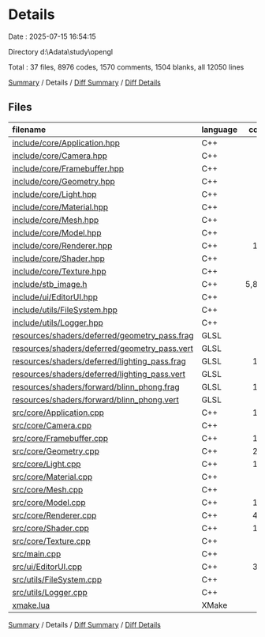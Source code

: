 # Details

Date : 2025-07-15 16:54:15

Directory d:\\Adata\\study\\opengl

Total : 37 files,  8976 codes, 1570 comments, 1504 blanks, all 12050 lines

[Summary](results.md) / Details / [Diff Summary](diff.md) / [Diff Details](diff-details.md)

## Files
| filename | language | code | comment | blank | total |
| :--- | :--- | ---: | ---: | ---: | ---: |
| [include/core/Application.hpp](/include/core/Application.hpp) | C++ | 29 | 0 | 10 | 39 |
| [include/core/Camera.hpp](/include/core/Camera.hpp) | C++ | 57 | 4 | 14 | 75 |
| [include/core/Framebuffer.hpp](/include/core/Framebuffer.hpp) | C++ | 48 | 0 | 7 | 55 |
| [include/core/Geometry.hpp](/include/core/Geometry.hpp) | C++ | 38 | 0 | 3 | 41 |
| [include/core/Light.hpp](/include/core/Light.hpp) | C++ | 80 | 0 | 15 | 95 |
| [include/core/Material.hpp](/include/core/Material.hpp) | C++ | 39 | 3 | 10 | 52 |
| [include/core/Mesh.hpp](/include/core/Mesh.hpp) | C++ | 57 | 0 | 13 | 70 |
| [include/core/Model.hpp](/include/core/Model.hpp) | C++ | 52 | 0 | 11 | 63 |
| [include/core/Renderer.hpp](/include/core/Renderer.hpp) | C++ | 155 | 16 | 31 | 202 |
| [include/core/Shader.hpp](/include/core/Shader.hpp) | C++ | 29 | 1 | 8 | 38 |
| [include/core/Texture.hpp](/include/core/Texture.hpp) | C++ | 34 | 1 | 7 | 42 |
| [include/stb\_image.h](/include/stb_image.h) | C++ | 5,833 | 1,294 | 861 | 7,988 |
| [include/ui/EditorUI.hpp](/include/ui/EditorUI.hpp) | C++ | 39 | 0 | 8 | 47 |
| [include/utils/FileSystem.hpp](/include/utils/FileSystem.hpp) | C++ | 10 | 0 | 2 | 12 |
| [include/utils/Logger.hpp](/include/utils/Logger.hpp) | C++ | 27 | 0 | 7 | 34 |
| [resources/shaders/deferred/geometry\_pass.frag](/resources/shaders/deferred/geometry_pass.frag) | GLSL | 49 | 6 | 11 | 66 |
| [resources/shaders/deferred/geometry\_pass.vert](/resources/shaders/deferred/geometry_pass.vert) | GLSL | 23 | 0 | 6 | 29 |
| [resources/shaders/deferred/lighting\_pass.frag](/resources/shaders/deferred/lighting_pass.frag) | GLSL | 123 | 18 | 38 | 179 |
| [resources/shaders/deferred/lighting\_pass.vert](/resources/shaders/deferred/lighting_pass.vert) | GLSL | 8 | 0 | 3 | 11 |
| [resources/shaders/forward/blinn\_phong.frag](/resources/shaders/forward/blinn_phong.frag) | GLSL | 154 | 25 | 49 | 228 |
| [resources/shaders/forward/blinn\_phong.vert](/resources/shaders/forward/blinn_phong.vert) | GLSL | 23 | 0 | 6 | 29 |
| [src/core/Application.cpp](/src/core/Application.cpp) | C++ | 134 | 10 | 21 | 165 |
| [src/core/Camera.cpp](/src/core/Camera.cpp) | C++ | 74 | 1 | 13 | 88 |
| [src/core/Framebuffer.cpp](/src/core/Framebuffer.cpp) | C++ | 115 | 2 | 24 | 141 |
| [src/core/Geometry.cpp](/src/core/Geometry.cpp) | C++ | 263 | 31 | 73 | 367 |
| [src/core/Light.cpp](/src/core/Light.cpp) | C++ | 101 | 3 | 12 | 116 |
| [src/core/Material.cpp](/src/core/Material.cpp) | C++ | 87 | 0 | 13 | 100 |
| [src/core/Mesh.cpp](/src/core/Mesh.cpp) | C++ | 49 | 7 | 16 | 72 |
| [src/core/Model.cpp](/src/core/Model.cpp) | C++ | 166 | 13 | 33 | 212 |
| [src/core/Renderer.cpp](/src/core/Renderer.cpp) | C++ | 427 | 39 | 72 | 538 |
| [src/core/Shader.cpp](/src/core/Shader.cpp) | C++ | 118 | 3 | 26 | 147 |
| [src/core/Texture.cpp](/src/core/Texture.cpp) | C++ | 80 | 0 | 14 | 94 |
| [src/main.cpp](/src/main.cpp) | C++ | 7 | 0 | 1 | 8 |
| [src/ui/EditorUI.cpp](/src/ui/EditorUI.cpp) | C++ | 374 | 21 | 52 | 447 |
| [src/utils/FileSystem.cpp](/src/utils/FileSystem.cpp) | C++ | 23 | 2 | 5 | 30 |
| [src/utils/Logger.cpp](/src/utils/Logger.cpp) | C++ | 37 | 1 | 6 | 44 |
| [xmake.lua](/xmake.lua) | XMake | 14 | 69 | 3 | 86 |

[Summary](results.md) / Details / [Diff Summary](diff.md) / [Diff Details](diff-details.md)